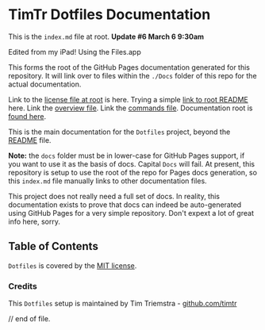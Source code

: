 # TimTr Dotfiles Documentation

This is the `index.md` file at root. **Update #6 March 6 9:30am**

Edited from my iPad! Using the Files.app

This forms the root of the GitHub Pages documentation generated for this repository. It will link over to files within the `./Docs` folder of this repo for the actual documentation.

Link to the [license file at root](./license.html) is here.
Trying a simple [link to root README](./readme.html) here.
Link the [overview file](https://timtr.github.io/Dotfiles/Docs/overview.html). 
Link the [commands file](https://timtr.github.io/Dotfiles/Docs/commands.html).
Documentation root is [found here](https://timtr.github.io/Dotfiles/Docs/). 

This is the main documentation for the `Dotfiles` project, beyond the [README](https://timtr.github.io/Dotfiles/) file.


**Note:**  the `docs` folder must be in lower-case for GitHub Pages support, if you want to use it as the basis of docs. Capital `Docs` will fail. At present, this repository is setup to use the root of the repo for Pages docs generation, so this `index.md` file manually links to other documentation files.

This project does not really need a full set of docs. In reality, this documentation exists to prove that docs can indeed be auto-generated using GitHub Pages for a very simple repository. Don't expext a lot of great info here, sorry.


## Table of Contents

`Dotfiles` is covered by the [MIT license](./license-mit.html).



### Credits

This `Dotfiles` setup is maintained by Tim Triemstra - [github.com/timtr](https://github.com/timtr)


// end of file.
